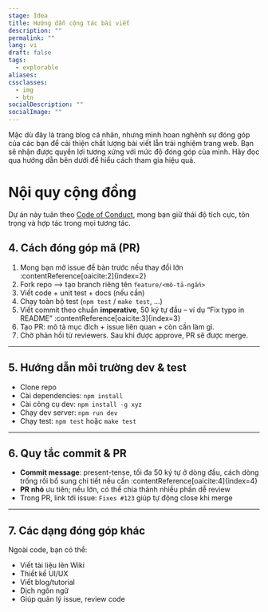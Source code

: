 ```yaml
---
stage: Idea
title: Hướng dẫn cộng tác bài viết
description: ""
permalink: ""
lang: vi
draft: false
tags:
  - explorable
aliases: 
cssclasses:
  - img
  - btn
socialDescription: ""
socialImage: ""
---
```


Mặc dù đây là trang blog cá nhân, nhưng mình hoan nghênh sự đóng góp của các bạn để cải thiện chất lượng bài viết lẫn trải nghiệm trang web. Bạn sẽ nhận được quyền lợi tương xứng với mức độ đóng góp của mình. Hãy đọc qua hướng dẫn bên dưới để hiểu cách tham gia hiệu quả.


# Nội quy cộng đồng

Dự án này tuân theo [Code of Conduct](https://github.com/PhDoanh/blog/blob/v4/CODE_OF_CONDUCT.md), mong bạn giữ thái độ tích cực, tôn trọng và hợp tác trong mọi tương tác.

## 4. Cách đóng góp mã (PR)

1. Mong bạn mở issue để bàn trước nếu thay đổi lớn :contentReference[oaicite:2]{index=2}  
2. Fork repo –> tạo branch riêng tên `feature/<mô-tả-ngắn>`  
3. Viết code + unit test + docs (nếu cần)  
4. Chạy toàn bộ test (`npm test` / `make test`, ...)  
5. Viết commit theo chuẩn **imperative**, 50 ký tự đầu – ví dụ “Fix typo in README” :contentReference[oaicite:3]{index=3}  
6. Tạo PR: mô tả mục đích + issue liên quan + còn cần làm gì.  
7. Chờ phản hồi từ reviewers. Sau khi được approve, PR sẽ được merge.

---

## 5. Hướng dẫn môi trường dev & test

- Clone repo  
- Cài dependencies: `npm install`  
- Cài công cụ dev: `npm install -g xyz`  
- Chạy dev server: `npm run dev`  
- Chạy test: `npm test` hoặc `make test`

---

## 6. Quy tắc commit & PR

- **Commit message**: present-tense, tối đa 50 ký tự ở dòng đầu, cách dòng trống rồi bổ sung chi tiết nếu cần :contentReference[oaicite:4]{index=4}  
- **PR nhỏ** ưu tiên; nếu lớn, có thể chia thành nhiều phần dễ review  
- Trong PR, link tới issue: `Fixes #123` giúp tự động close khi merge

---

## 7. Các dạng đóng góp khác

Ngoài code, bạn có thể:
- Viết tài liệu lên Wiki
- Thiết kế UI/UX
- Viết blog/tutorial
- Dịch ngôn ngữ
- Giúp quản lý issue, review code

